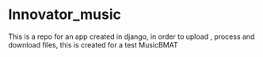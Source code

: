 # Innovator_music
This is a repo for an app created in django, in order to upload , process and download files, this is created for a test MusicBMAT 
